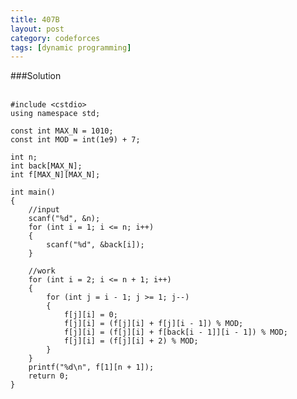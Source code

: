 ```yaml
---
title: 407B
layout: post
category: codeforces
tags: [dynamic programming]
---
```



###Solution  
<br/>

	#include <cstdio>
	using namespace std;

	const int MAX_N = 1010;
	const int MOD = int(1e9) + 7;

	int n;
	int back[MAX_N];
	int f[MAX_N][MAX_N];

	int main()
	{
		//input
		scanf("%d", &n);
		for (int i = 1; i <= n; i++)
		{
			scanf("%d", &back[i]);
		}

		//work
		for (int i = 2; i <= n + 1; i++)
		{
			for (int j = i - 1; j >= 1; j--)
			{
				f[j][i] = 0;
				f[j][i] = (f[j][i] + f[j][i - 1]) % MOD;
				f[j][i] = (f[j][i] + f[back[i - 1]][i - 1]) % MOD;
				f[j][i] = (f[j][i] + 2) % MOD;
			}
		}
		printf("%d\n", f[1][n + 1]);
		return 0;
	}

